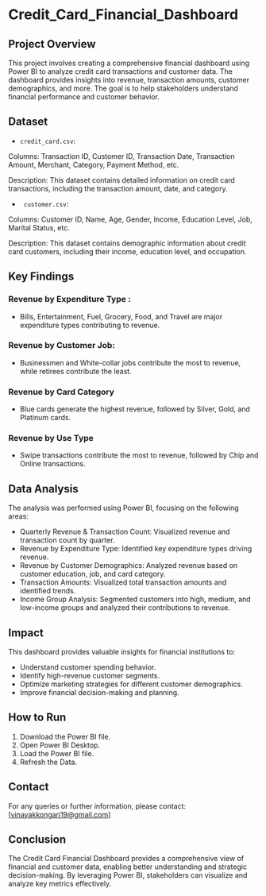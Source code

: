 # Credit_Card_Financial_Dashboard

## Project Overview
This project involves creating a comprehensive financial dashboard using Power BI to analyze credit card transactions and customer data. The dashboard provides insights into revenue, transaction amounts, customer demographics, and more. The goal is to help stakeholders understand financial performance and customer behavior.

## Dataset
- `credit_card.csv`:  

Columns: Transaction ID, Customer ID, Transaction Date, Transaction Amount, Merchant, Category, Payment Method, etc.

Description: This dataset contains detailed information on credit card transactions, including the transaction amount, date, and category.

- ` customer.csv`: 

Columns: Customer ID, Name, Age, Gender, Income, Education Level, Job, Marital Status, etc. 

Description: This dataset contains demographic information about credit card customers, including their income, education level, and occupation.

## Key Findings
### Revenue by Expenditure Type :

- Bills, Entertainment, Fuel, Grocery, Food, and Travel are major expenditure types contributing to revenue.

### Revenue by Customer Job:

- Businessmen and White-collar jobs contribute the most to revenue, while retirees contribute the least.

### Revenue by Card Category

- Blue cards generate the highest revenue, followed by Silver, Gold, and Platinum cards.

### Revenue by Use Type

- Swipe transactions contribute the most to revenue, followed by Chip and Online transactions.

## Data Analysis

The analysis was performed using Power BI, focusing on the following areas:

-  Quarterly Revenue & Transaction Count: Visualized revenue and transaction count by quarter.
- Revenue by Expenditure Type: Identified key expenditure types driving revenue.
- Revenue by Customer Demographics: Analyzed revenue based on customer education, job, and card category.
- Transaction Amounts: Visualized total transaction amounts and identified trends.
- Income Group Analysis: Segmented customers into high, medium, and low-income groups and analyzed their contributions to revenue.
  
## Impact
This dashboard provides valuable insights for financial institutions to:

- Understand customer spending behavior.
- Identify high-revenue customer segments.
- Optimize marketing strategies for different customer demographics.
- Improve financial decision-making and planning.
  
## How to Run
1. Download the Power BI file.
2. Open Power BI Desktop.
3. Load the Power BI file.
4. Refresh the Data.

## Contact
For any queries or further information, please contact:[vinayakkongari19@gmail.com]

## Conclusion
The Credit Card Financial Dashboard provides a comprehensive view of financial and customer data, enabling better understanding and strategic decision-making. By leveraging Power BI, stakeholders can visualize and analyze key metrics effectively.
